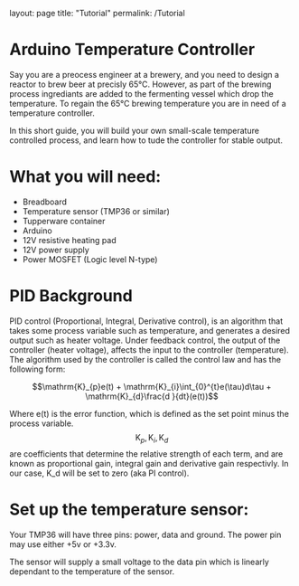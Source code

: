 layout: page
title: "Tutorial"
permalink: /Tutorial

<!DOCTYPE html>
<html>
<head>
<title>Arduino Temperature Controller</title>
</head>
<body>

<h1>Arduino Temperature Controller</h1>
<p>Say you are a preocess engineer at a brewery, and you need to design a reactor to brew beer at precisly 65&deg;C. However, as part of the brewing process ingrediants are added to the fermenting vessel which drop the temperature. To regain the 65&deg;C brewing temperature you are in need of a temperature controller. 

In this short guide, you will build your own small-scale temperature controlled process, and learn how to tude the controller for stable output. </p>

<h1>What you will need:</h1>
 <ul>
  <li>Breadboard</li>
  <li>Temperature sensor (TMP36 or similar)</li>
  <li>Tupperware container</li>
  <li>Arduino</li>
  <li>12V resistive heating pad</li>
  <li>12V power supply</li>
  <li>Power MOSFET (Logic level N-type)</li>
  
</ul> 

<h1>PID Background</h1>
<p>PID control (Proportional, Integral, Derivative control), is an algorithm that takes some process variable such as temperature, and generates a desired output such as heater voltage. Under feedback control, the output of the controller (heater voltage), affects the input to the controller (temperature). The algorithm used by the controller is called the control law and has the following form:
<script src=""></script>
<script id="MathJax-script" async src="https://cdn.jsdelivr.net/npm/mathjax@3/es5/tex-mml-chtml.js"></script>

$$\mathrm{K}_{p}e(t) + \mathrm{K}_{i}\int_{0}^{t}e(\tau)d\tau + \mathrm{K}_{d}\frac{d }{dt}(e(t))$$

Where e(t) is the error function, which is defined as the set point minus the process variable. $$\mathrm{K}_{p}, \mathrm{K}_{i}, \mathrm{K}_{d}$$ are coefficients that determine the relative strength of each term, and are known as proportional gain, integral gain and derivative gain respectivly. In our case, K_d will be set to zero (aka PI control).
</p>

<h1>Set up the temperature sensor:</h1>

Your TMP36 will have three pins: power, data and ground. The power pin may use either +5v or +3.3v. 

The sensor will supply a small voltage to the data pin which is linearly dependant to the temperature of the sensor. 
</body>
</html>
